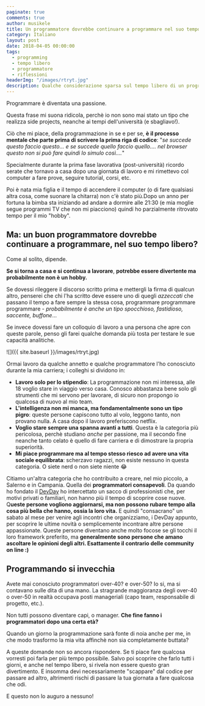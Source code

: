 ```yaml
---
paginate: true
comments: true
author: musikele
title: Un programmatore dovrebbe continuare a programmare nel suo tempo libero?
category: Italiano
layout: post
date: 2018-04-05 00:00:00
tags:
  - programming
  - tempo libero
  - programmatore
  - riflessioni
headerImg: "/images/rtryt.jpg"
description: Qualche considerazione sparsa sul tempo libero di un programmatore.
---
```

Programmare è diventata una passione. 

Questa frase mi suona ridicola, perchè io non sono mai stato un tipo che realizza side projects, neanche ai tempi dell'università (e sbagliavo!). 

Ciò che mi piace, della programmazione in se e per se, **è il processo mentale che parte prima di scrivere la prima riga di codice**: "_se succede questo faccio questo... e se succede quello faccio quello.... nel browser questo non si può fare quindi lo simulo così...._" 

Specialmente durante la prima fase lavorativa (post-università) ricordo serate che tornavo a casa dopo una giornata di lavoro e mi rimettevo col computer a fare prove, seguire tutorial, corsi, etc. 

Poi è nata mia figlia e il tempo di accendere il computer (o di fare qualsiasi altra cosa, come suonare la chitarra) non c'è stato più.Dopo un anno per fortuna la bimba sta iniziando ad andare a dormire alle 21:30 (e mia moglie segue programmi TV che non mi piacciono) quindi ho parzialmente ritrovato tempo per il mio "hobby".

## Ma: un buon programmatore dovrebbe continuare a programmare, nel suo tempo libero? 

Come al solito, dipende. 

**Se si torna a casa e si continua a lavorare**, **potrebbe essere divertente ma probabilmente non è un hobby.**

Se dovessi rileggere il discorso scritto prima e mettergli la firma di qualcun altro, penserei che chi l'ha scritto deve essere uno di quegli _azzeccati_ che passano il tempo a fare sempre la stessa cosa, programmare programmare programmare - _probabilmente è anche un tipo spocchioso, fastidioso, saccente, buffone_... 

Se invece dovessi fare un colloquio di lavoro a una persona che apre con queste parole, penso gli farei qualche domanda più tosta per testare le sue capacità analitiche. 

![]({{ site.baseurl }}/images/rtryt.jpg)

Ormai lavoro da qualche annetto e qualche programmatore l'ho conosciuto durante la mia carriera; i colleghi si dividono in: 

* **Lavoro solo per lo stipendio**: La programmazione non mi interessa, alle 18 voglio stare in viaggio verso casa. Conosco abbastanza bene solo gli strumenti che mi servono per lavorare, di sicuro non propongo io qualcosa di nuovo al mio team.
* **L'intelligenza non mi manca, ma fondamentalmente sono un tipo pigro**: queste persone capiscono tutto al volo, leggono tanto, non provano nulla. A casa dopo il lavoro preferiscono netflix. 
* **Voglio stare sempre una spanna avanti a tutti**. Questa è la categoria più pericolosa, perchè studiano _anche_ per passione, ma il secondo fine neanche tanto celato è quello di fare carriera e di dimostrare la propria superiorità. 
* **Mi piace programmare ma al tempo stesso riesco ad avere una vita sociale equilibrata**: scherzavo ragazzi, non esiste nessuno in questa categoria. O siete nerd o non siete niente 😂

Citiamo un'altra categoria che ho contribuito a creare, nel mio piccolo, a Salerno e in Campania. Quella dei **programmatori consapevoli**. Da quando ho fondato il [DevDay](http://www.devday.it) ho intercettato un sacco di professionisti che, per motivi privati o familiari, non hanno più il tempo di scoprire cose nuove. Q**ueste persone vogliono aggiornarsi, ma non possono rubare tempo alla cosa più bella che hanno, ossia la loro vita.** E quindi "consacrano" un sabato al mese per venire agli incontri che organizziamo, i DevDay appunto, per scoprire le ultime novità o semplicemente incontrare altre persone appassionate. Queste persone diventano anche molto focose se gli tocchi il loro framework preferito, ma **generalmente sono persone che amano ascoltare le opinioni degli altri. Esattamente il contrario delle community on line :)** 

## Programmando si invecchia

Avete mai conosciuto programmatori over-40? e over-50? Io si, ma si contavano sulle dita di una mano. La stragrande maggioranza degli over-40 o over-50 in realtà occupava posti manageriali (capo team, responsabile di progetto, etc.).

Non tutti possono diventare capi, o manager. **Che fine fanno i programmatori dopo una certa età?** 

Quando un giorno la programmazione sarà fonte di noia anche per me, in che modo trasformo la mia vita affinchè non sia completamente buttata? 

A queste domande non so ancora rispondere. Se ti piace fare qualcosa vorresti poi farla per più tempo possibile. Salvo poi scoprire che farlo tutti i giorni, e anche nel tempo libero, si rivela non essere questo gran divertimento. E insomma devi necessariamente "scappare" dal codice per passare ad altro, altrimenti rischi di passare la tua giornata a fare qualcosa che odi. 

E questo non lo auguro a nessuno! 